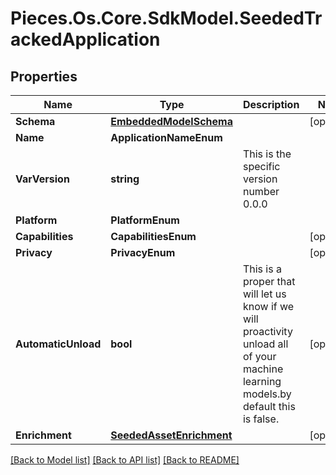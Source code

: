 # Pieces.Os.Core.SdkModel.SeededTrackedApplication

## Properties

Name | Type | Description | Notes
------------ | ------------- | ------------- | -------------
**Schema** | [**EmbeddedModelSchema**](EmbeddedModelSchema.md) |  | [optional] 
**Name** | **ApplicationNameEnum** |  | 
**VarVersion** | **string** | This is the specific version number 0.0.0 | 
**Platform** | **PlatformEnum** |  | 
**Capabilities** | **CapabilitiesEnum** |  | [optional] 
**Privacy** | **PrivacyEnum** |  | [optional] 
**AutomaticUnload** | **bool** | This is a proper that will let us know if we will proactivity unload all of your machine learning models.by default this is false. | [optional] 
**Enrichment** | [**SeededAssetEnrichment**](SeededAssetEnrichment.md) |  | [optional] 

[[Back to Model list]](../README.md#documentation-for-models) [[Back to API list]](../README.md#documentation-for-api-endpoints) [[Back to README]](../README.md)


